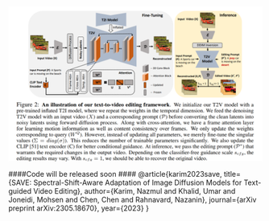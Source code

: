 
![image](./asset/nips_main.png)

####Code will be released soon ####
@article{karim2023save,
  title={SAVE: Spectral-Shift-Aware Adaptation of Image Diffusion Models for Text-guided Video Editing},
  author={Karim, Nazmul and Khalid, Umar and Joneidi, Mohsen and Chen, Chen and Rahnavard, Nazanin},
  journal={arXiv preprint arXiv:2305.18670},
  year={2023}
}
